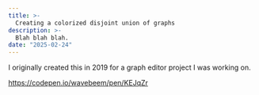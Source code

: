 ```yaml
---
title: >-
  Creating a colorized disjoint union of graphs
description: >-
  Blah blah blah.
date: "2025-02-24"
---
```


I originally created this in 2019 for a graph editor project I was working on.

https://codepen.io/wavebeem/pen/KEJqZr

<script type="module" src="./assets/wavebeem-disjoint-graph-union.mjs"></script>

<wavebeem-disjoint-graph-union></wavebeem-disjoint-graph-union>

